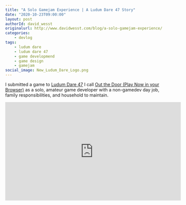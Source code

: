 ```yaml
---
title: "A Solo Gamejam Experience | A Ludum Dare 47 Story"
date: "2020-10-23T09:00:00"
layout: post
authorId: david_wesst
originalurl: http://www.davidwesst.com/blog/a-solo-gamejam-experience/
categories:
    - devlog
tags:
    - ludum dare
    - ludum dare 47
    - game developmend    
    - game design
    - gamejam
social_image: New_Ludum_Dare_Logo.png
---
```


I submitted a game to [Ludum Dare 47](https://ldjam.com/events/ludum-dare/47/out-the-door) I call [Out the Door (Play Now in your Browser)](https://davidwesst.itch.io/out-the-door) as a solo, amateur game developer with a non-gamedev day job, family responsibilities, and household to maintain. 

<!-- more -->

<iframe width="560" height="315" src="https://www.youtube.com/embed/AFnGMS24qvg" frameborder="0" allow="accelerometer; autoplay; clipboard-write; encrypted-media; gyroscope; picture-in-picture" allowfullscreen></iframe>
